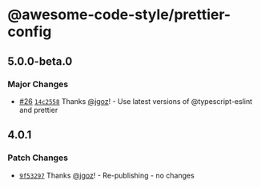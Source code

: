 # @awesome-code-style/prettier-config

## 5.0.0-beta.0

### Major Changes

- [#26](https://github.com/implydata/awesome-code-style/pull/26) [`14c2558`](https://github.com/implydata/awesome-code-style/commit/14c25583523ebbf7137dd33dd5bb1e7c92d76e00) Thanks [@jgoz](https://github.com/jgoz)! - Use latest versions of @typescript-eslint and prettier

## 4.0.1

### Patch Changes

- [`9f53297`](https://github.com/implydata/awesome-code-style/commit/9f532976c6f9216732495c16cd5d6536e04fa2f7) Thanks [@jgoz](https://github.com/jgoz)! - Re-publishing - no changes

